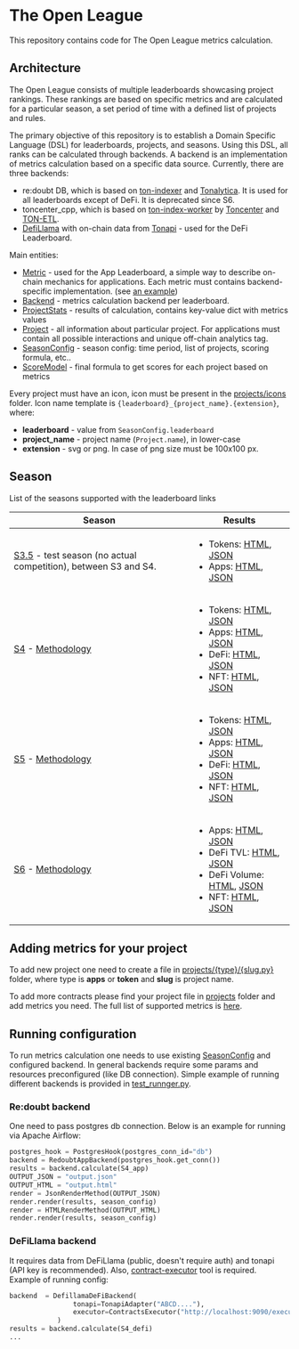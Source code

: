 # The Open League

This repository contains code for The Open League metrics calculation.

## Architecture

The Open League consists of multiple leaderboards showcasing project rankings. 
These rankings are based on specific metrics and are calculated for a particular season, 
a set period of time with a defined list of projects and rules.

The primary objective of this repository is to establish a Domain Specific Language (DSL) 
for leaderboards, projects, and seasons. Using this DSL, all ranks can be calculated 
through backends. A backend is an implementation of metrics calculation based on a 
specific data source. Currently, there are three backends:
* re:doubt DB, which is based on [ton-indexer](https://github.com/re-doubt/ton-indexer) and 
[Tonalytica](https://tonalytica.redoubt.online/). It is used for all leaderboards except of DeFi. It is deprecated since S6.
* toncenter_cpp, which is based on [ton-index-worker](https://github.com/toncenter/ton-index-worker) by [Toncenter](https://toncenter.com/) and [TON-ETL](https://github.com/re-doubt/ton-etl).
* [DefiLlama](./backends/defi.py) with on-chain data from [Tonapi](https://tonapi.io/) - used for the DeFi Leaderboard.

Main entities:
* [Metric](./models/metrics/) - used for the App Leaderboard, a simple way to describe
on-chain mechanics for applications. Each metric must contains backend-specific implementation.
(see [an example](./models/metrics/smc_interaction.py))
* [Backend](./backends) - metrics calculation backend per leaderboard. 
* [ProjectStats](./models/results.py) - results of calculation, contains key-value dict with metrics values
* [Project](./projects) - all information about particular project. For applications
must contain all possible interactions and unique off-chain analytics tag.
* [SeasonConfig](./models/season_config.py) - season config: time period, list of projects,
scoring formula, etc..
* [ScoreModel](./models/scores.py) - final formula to get scores for each project based on metrics

Every project must have an icon, icon must be present in the [projects/icons](projects/icons) folder.
Icon name template is ``{leaderboard}_{project_name}.{extension}``, where:
* __leaderboard__ - value from ``SeasonConfig.leaderboard``
* __project_name__ - project name (``Project.name``), in lower-case
* __extension__ - svg or png. In case of png size must be 100x100 px.

## Season

List of the seasons supported with the leaderboard links

| Season                                                                                                                       | Results                                                                                                                                                                                                                                                                                                                                                                                                                                                                                                                                                                                                                                                                                                                                            | 
|------------------------------------------------------------------------------------------------------------------------------|----------------------------------------------------------------------------------------------------------------------------------------------------------------------------------------------------------------------------------------------------------------------------------------------------------------------------------------------------------------------------------------------------------------------------------------------------------------------------------------------------------------------------------------------------------------------------------------------------------------------------------------------------------------------------------------------------------------------------------------------------|
| [S3.5](./seasons/s3_5.py) - test season (no actual competition), between S3 and S4.                                          | <ul><li>Tokens: [HTML](https://the-open-league-static-data.s3.amazonaws.com/season/s3_5/token.html), [JSON](https://the-open-league-static-data.s3.amazonaws.com/season/s3_5/token.json)</li><li>Apps: [HTML](https://the-open-league-static-data.s3.amazonaws.com/season/s3_5/app.html), [JSON](https://the-open-league-static-data.s3.amazonaws.com/season/s3_5/app.json)</ul>                                                                                                                                                                                                                                                                                                                                                                   |
| [S4](./seasons/s4.py) - [Methodology](https://ton-org.notion.site/TOL-Season-4-Methodology-30e741e37eb64933b1cd5e61c4546033) | <ul><li>Tokens: [HTML](https://the-open-league-static-data.s3.amazonaws.com/season/S4/tokens.html), [JSON](https://the-open-league-static-data.s3.amazonaws.com/season/S4/tokens.json)</li><li>Apps: [HTML](https://the-open-league-static-data.s3.amazonaws.com/season/S4/apps.html), [JSON](https://the-open-league-static-data.s3.amazonaws.com/season/S4/apps.json)</li><li>DeFi: [HTML](https://the-open-league-static-data.s3.amazonaws.com/season/S4/defi.html), [JSON](https://the-open-league-static-data.s3.amazonaws.com/season/S4/defi.json)</li><li>NFT: [HTML](https://the-open-league-static-data.s3.amazonaws.com/season/S4/nfts.html), [JSON](https://the-open-league-static-data.s3.amazonaws.com/season/S4/nfts.json)</li></ul> |
| [S5](./seasons/s5.py) - [Methodology](https://ton-org.notion.site/TOL-Season-5-Methodology-43102aba33ff436ca3a8590b71587150) | <ul><li>Tokens: [HTML](https://the-open-league-static-data.s3.amazonaws.com/season/S5/tokens.html), [JSON](https://the-open-league-static-data.s3.amazonaws.com/season/S5/tokens.json)</li><li>Apps: [HTML](https://the-open-league-static-data.s3.amazonaws.com/season/S5/apps.html), [JSON](https://the-open-league-static-data.s3.amazonaws.com/season/S5/apps.json)</li><li>DeFi: [HTML](https://the-open-league-static-data.s3.amazonaws.com/season/S5/defi.html), [JSON](https://the-open-league-static-data.s3.amazonaws.com/season/S5/defi.json)</li><li>NFT: [HTML](https://the-open-league-static-data.s3.amazonaws.com/season/S5/nfts.html), [JSON](https://the-open-league-static-data.s3.amazonaws.com/season/S5/nfts.json)</li></ul> |
| [S6](./seasons/s6.py) - [Methodology](https://ton-org.notion.site/App-DeFi-and-NFT-Leagues-S6-General-Rules-2edaf02d110341b48c275ca2a46eef34) | <ul><li>Apps: [HTML](https://the-open-league-static-data.s3.amazonaws.com/season/S6/apps.html), [JSON](https://the-open-league-static-data.s3.amazonaws.com/season/S6/apps.json)</li><li>DeFi TVL: [HTML](https://the-open-league-static-data.s3.amazonaws.com/season/S6/defi_tvl.html), [JSON](https://the-open-league-static-data.s3.amazonaws.com/season/S6/defi_tvl.json)</li> <li>DeFi Volume: [HTML](https://the-open-league-static-data.s3.amazonaws.com/season/S6/defi_volume.html), [JSON](https://the-open-league-static-data.s3.amazonaws.com/season/S6/defi_volume.json)</li> <li>NFT: [HTML](https://the-open-league-static-data.s3.amazonaws.com/season/S6/nfts.html), [JSON](https://the-open-league-static-data.s3.amazonaws.com/season/S6/nfts.json)</li></ul> |

## Adding metrics for your project

To add new project one need to create a file in [projects/{type}/{slug.py}](./projects) folder,
where type is __apps__ or __token__ and __slug__ is project name.

To add more contracts please find your project file in [projects](./projects) folder
and add metrics you need. The full list of supported metrics is [here](./models/metrics).
 
## Running configuration

To run metrics calculation one needs to use existing [SeasonConfig](./seasons) and configured backend.
In general backends require some params and resources preconfigured (like DB connection).
Simple example of running different backends is provided in [test_runnger.py](./test_runner.py).

### Re:doubt backend

One need to pass postgres db connection. Below is an example for running via Apache Airflow:
```python
postgres_hook = PostgresHook(postgres_conn_id="db")
backend = RedoubtAppBackend(postgres_hook.get_conn())
results = backend.calculate(S4_app)
OUTPUT_JSON = "output.json"
OUTPUT_HTML = "output.html"
render = JsonRenderMethod(OUTPUT_JSON)
render.render(results, season_config)
render = HTMLRenderMethod(OUTPUT_HTML)
render.render(results, season_config)
```

### DeFiLlama backend

It requires data from DeFiLlama (public, doesn't require auth) and 
tonapi (API key is recommended). Also, [contract-executor](https://github.com/shuva10v/contracts-executor) tool
is required. Example of running config:
```python
backend  = DefillamaDeFiBackend(
                tonapi=TonapiAdapter("ABCD...."),
                executor=ContractsExecutor("http://localhost:9090/execute")
            )
results = backend.calculate(S4_defi)
...
```